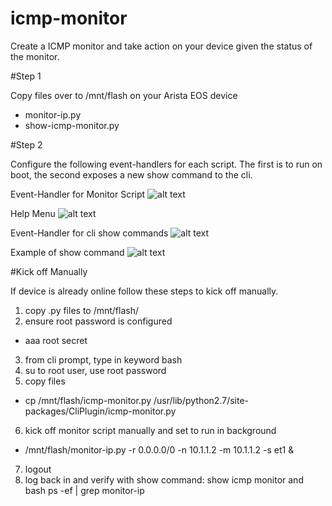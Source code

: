# icmp-monitor

Create a ICMP monitor and take action on your device given the status of the monitor.

#Step 1

Copy files over to /mnt/flash on your Arista EOS device
 - monitor-ip.py
 - show-icmp-monitor.py

#Step 2

Configure the following event-handlers for each script. The first is to run on boot, the second exposes a new show command to the cli.

Event-Handler for Monitor Script
![alt text](https://github.com/mtharpie/icmp-monitor/blob/master/event-handler-script.png)

Help Menu
![alt text](https://github.com/mtharpie/icmp-monitor/blob/master/help-menu.png)

Event-Handler for cli show commands
![alt text](https://github.com/mtharpie/icmp-monitor/blob/master/event-handler-show.png)

Example of show command
![alt text](https://github.com/mtharpie/icmp-monitor/blob/master/show-icmp-monitor.png)
   
#Kick off Manually

If device is already online follow these steps to kick off manually.

1. copy .py files to /mnt/flash/
2. ensure root password is configured
 - aaa root secret <secret>
3. from cli prompt, type in keyword bash
4. su to root user, use root password
5. copy files
 - cp /mnt/flash/icmp-monitor.py /usr/lib/python2.7/site-packages/CliPlugin/icmp-monitor.py
6. kick off monitor script manually and set to run in background
 - /mnt/flash/monitor-ip.py -r 0.0.0.0/0 -n 10.1.1.2 -m 10.1.1.2 -s et1 &
7. logout
8. log back in and verify with show command: show icmp monitor and bash ps -ef | grep monitor-ip


